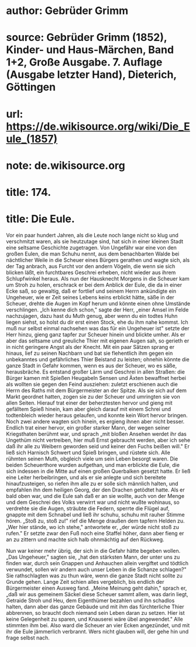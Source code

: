 # author: Gebrüder Grimm
# source: Gebrüder Grimm (1852), Kinder- und Haus-Märchen, Band 1+2, Große Ausgabe. 7. Auflage (Ausgabe letzter Hand), Dieterich, Göttingen
# url: https://de.wikisource.org/wiki/Die_Eule_(1857)
# note: de.wikisource.org
# title: 174.

# title: Die Eule.

Vor ein paar hundert Jahren, als die Leute noch lange nicht so klug und verschmitzt waren, als sie heutzutage sind, hat sich in einer kleinen Stadt eine seltsame Geschichte zugetragen. Von Ungefähr war eine von den großen Eulen, die man Schuhu nennt, aus dem benachbarten Walde bei nächtlicher Weile in die Scheuer eines Bürgers gerathen und wagte sich, als der Tag anbrach, aus Furcht vor den andern Vögeln, die wenn sie sich blicken läßt, ein furchtbares Geschrei erheben, nicht wieder aus ihrem Schlupfwinkel heraus. Als nun der Hausknecht Morgens in die Scheuer kam um Stroh zu holen, erschrack er bei dem Anblick der Eule, die da in einer Ecke saß, so gewaltig, daß er fortlief und seinem Herrn ankündigte ein Ungeheuer, wie er Zeit seines Lebens keins erblickt hätte, säße in der Scheuer, drehte die Augen im Kopf herum und könnte einen ohne Umstände verschlingen. „Ich kenne dich schon," sagte der Herr, „einer Amsel im Felde nachzujagen, dazu hast du Muth genug, aber wenn du ein todtes Huhn liegen siehst, so holst du dir erst einen Stock, ehe du ihm nahe kommst. Ich muß nur selbst einmal nachsehen was das für ein Ungeheuer ist" setzte der Herr hinzu, gieng ganz tapfer zur Scheuer hinein und blickte umher. Als er aber das seltsame und greuliche Thier mit eigenen Augen sah, so gerieth er in nicht geringere Angst als der Knecht. Mit ein paar Sätzen sprang er hinaus, lief zu seinen Nachbarn und bat sie flehentlich ihm gegen ein unbekanntes und gefährliches Thier Beistand zu leisten; ohnehin könnte die ganze Stadt in Gefahr  kommen, wenn es aus der Scheuer, wo es säße, herausbräche. Es entstand großer Lärm und Geschrei in allen Straßen: die Bürger kamen mit Spießen Heugabeln Sensen und Äxten bewaffnet herbei als wollten sie gegen den Feind ausziehen: zuletzt erschienen auch die Herrn des Raths mit dem Bürgermeister an der Spitze. Als sie sich auf dem Markt geordnet hatten, zogen sie zu der Scheuer und umringten sie von allen Seiten. Hierauf trat einer der beherztesten hervor und gieng mit gefälltem Spieß hinein, kam aber gleich darauf mit einem Schrei und todtenbleich wieder heraus gelaufen, und konnte kein Wort hervor bringen. Noch zwei andere wagten sich hinein, es ergieng ihnen aber nicht besser. Endlich trat einer hervor, ein großer starker Mann, der wegen seiner Kriegsthaten berühmt war, und sprach „mit bloßen Ansehen werdet ihr das Ungethüm nicht vertreiben, hier muß Ernst gebraucht werden, aber ich sehe daß ihr alle zu Weibern geworden seid und keiner den Fuchs beißen will." Er ließ sich Harnisch Schwert und Spieß bringen, und rüstete sich. Alle rühmten seinen Muth, obgleich viele um sein Leben besorgt waren. Die beiden Scheuerthore wurden aufgethan, und man erblickte die Eule, die sich indessen in die Mitte auf einen großen Querbalken gesetzt hatte. Er ließ eine Leiter herbeibringen, und als er sie anlegte und sich bereitete hinaufzusteigen, so riefen ihm alle zu er solle sich männlich halten, und empfahlen ihn dem heiligen Georg, der den Drachen getödtet hatte. Als er bald oben war, und die Eule sah daß er an sie wollte, auch von der Menge und dem Geschrei des Volks verwirrt war und nicht wußte wohinaus, so verdrehte sie die Augen, sträubte die Federn, sperrte die Flügel auf, gnappte mit dem Schnabel und ließ ihr schuhu, schuhu mit rauher Stimme hören. „Stoß zu, stoß zu!" rief die Menge draußen dem tapfern Helden zu. „Wer hier stände, wo ich stehe," antwortete er, „der würde nicht stoß zu rufen." Er setzte zwar den Fuß noch eine  Staffel höher, dann aber fieng er an zu zittern und machte sich halb ohnmächtig auf den Rückweg. 

Nun war keiner mehr übrig, der sich in die Gefahr hätte begeben wollen. „Das Ungeheuer," sagten sie, „hat den stärksten Mann, der unter uns zu finden war, durch sein Gnappen und Anhauchen allein vergiftet und tödtlich verwundet, sollen wir andern auch unser Leben in die Schanze schlagen?" Sie rathschlagten was zu thun wäre, wenn die ganze Stadt nicht sollte zu Grunde gehen. Lange Zeit schien alles vergeblich, bis endlich der Bürgermeister einen Ausweg fand. „Meine Meinung geht dahin," sprach er, „daß wir aus gemeinem Säckel diese Scheuer sammt allem, was darin liegt, Getraide Stroh und Heu, dem Eigenthümer bezahlen und ihn schadlos halten, dann aber das ganze Gebäude und mit ihm das fürchterliche Thier abbrennen, so braucht doch niemand sein Leben daran zu setzen. Hier ist keine Gelegenheit zu sparen, und Knauserei wäre übel angewendet." Alle stimmten ihm bei. Also ward die Scheuer an vier Ecken angezündet, und mit ihr die Eule jämmerlich verbrannt. Wers nicht glauben will, der gehe hin und frage selbst nach. 


